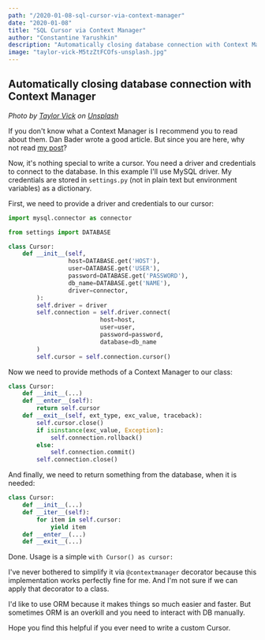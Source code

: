 ```yaml
---
path: "/2020-01-08-sql-cursor-via-context-manager"
date: "2020-01-08"
title: "SQL Cursor via Context Manager"
author: "Constantine Yarushkin"
description: "Automatically closing database connection with Context Manager"
image: "taylor-vick-M5tzZtFCOfs-unsplash.jpg"
---
```


## Automatically closing database connection with Context Manager

_Photo by_ [_Taylor Vick_](https://unsplash.com/@tvick?utm_source=unsplash&utm_medium=referral&utm_content=creditCopyText) _on_ [_Unsplash_](https://unsplash.com/@tvick?utm_source=unsplash&utm_medium=referral&utm_content=creditCopyText)

If you don't know what a Context Manager is I recommend you to read about them. Dan Bader wrote a good article. But since you are here, why not read [my post](https://c-v-ya.github.io/blog/2019/11/04/why-context-manager-is-useful.html)?

Now, it's nothing special to write a cursor. You need a driver and credentials to connect to the database. In this example I'll use MySQL driver. My credentials are stored in `settings.py` (not in plain text but environment variables) as a dictionary.

First, we need to provide a driver and credentials to our cursor:

```python
import mysql.connector as connector

from settings import DATABASE

class Cursor:
    def __init__(self,
                 host=DATABASE.get('HOST'),
                 user=DATABASE.get('USER'),
                 password=DATABASE.get('PASSWORD'),
                 db_name=DATABASE.get('NAME'),
                 driver=connector,
        ):
        self.driver = driver
        self.connection = self.driver.connect(
                          host=host,
                          user=user,
                          password=password,
                          database=db_name
        )
        self.cursor = self.connection.cursor()
```

Now we need to provide methods of a Context Manager to our class:

```python
class Cursor:
    def __init__(...)
    def __enter__(self):
        return self.cursor
    def __exit__(self, ext_type, exc_value, traceback):
        self.cursor.close()
        if isinstance(exc_value, Exception):
            self.connection.rollback()
        else:
            self.connection.commit()
        self.connection.close()
```

And finally, we need to return something from the database, when it is needed:

```python
class Cursor:
    def __init__(...)
    def __iter__(self):
        for item in self.cursor:
            yield item
    def __enter__(...)
    def __exit__(...)
```

Done. Usage is a simple `with Cursor() as cursor:`

I've never bothered to simplify it via `@contextmanager` decorator because this implementation works perfectly fine for me. And I'm not sure if we can apply that decorator to a class.

I'd like to use ORM because it makes things so much easier and faster. But sometimes ORM is an overkill and you need to interact with DB manually.

Hope you find this helpful if you ever need to write a custom Cursor.
